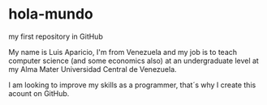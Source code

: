 # hola-mundo
my first repository in GitHub

My name is Luis Aparicio, I'm from Venezuela and my job is to teach computer science (and some economics also) at an undergraduate level at my Alma Mater Universidad Central de Venezuela.

I am looking to improve my skills as a programmer, that´s why I create this acount on GitHub.
